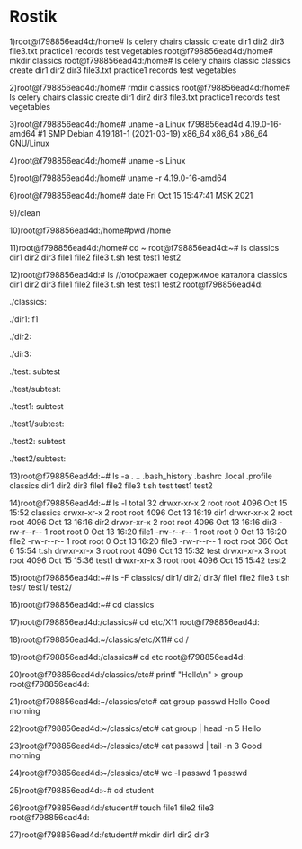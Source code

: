 # Rostik
1)root@f798856ead4d:/home# ls celery chairs classic create dir1 dir2 dir3 file3.txt practice1 records test vegetables root@f798856ead4d:/home# mkdir classics root@f798856ead4d:/home# ls celery chairs classic classics create dir1 dir2 dir3 file3.txt practice1 records test vegetables

2)root@f798856ead4d:/home# rmdir classics root@f798856ead4d:/home# ls celery chairs classic create dir1 dir2 dir3 file3.txt practice1 records test vegetables

3)root@f798856ead4d:/home# uname -a Linux f798856ead4d 4.19.0-16-amd64 #1 SMP Debian 4.19.181-1 (2021-03-19) x86_64 x86_64 x86_64 GNU/Linux

4)root@f798856ead4d:/home# uname -s Linux

5)root@f798856ead4d:/home# uname -r 4.19.0-16-amd64

6)root@f798856ead4d:/home# date Fri Oct 15 15:47:41 MSK 2021

9)/clean

10)root@f798856ead4d:/home#pwd /home

11)root@f798856ead4d:/home# cd ~ root@f798856ead4d:~# ls classics dir1 dir2 dir3 file1 file2 file3 t.sh test test1 test2

12)root@f798856ead4d:# ls //отображает содержимое каталога classics dir1 dir2 dir3 file1 file2 file3 t.sh test test1 test2 root@f798856ead4d:

./classics:

./dir1: f1

./dir2:

./dir3:

./test: subtest

./test/subtest:

./test1: subtest

./test1/subtest:

./test2: subtest

./test2/subtest:

13)root@f798856ead4d:~# ls -a . .. .bash_history .bashrc .local .profile classics dir1 dir2 dir3 file1 file2 file3 t.sh test test1 test2

14)root@f798856ead4d:~# ls -l total 32 drwxr-xr-x 2 root root 4096 Oct 15 15:52 classics drwxr-xr-x 2 root root 4096 Oct 13 16:19 dir1 drwxr-xr-x 2 root root 4096 Oct 13 16:16 dir2 drwxr-xr-x 2 root root 4096 Oct 13 16:16 dir3 -rw-r--r-- 1 root root 0 Oct 13 16:20 file1 -rw-r--r-- 1 root root 0 Oct 13 16:20 file2 -rw-r--r-- 1 root root 0 Oct 13 16:20 file3 -rw-r--r-- 1 root root 366 Oct 6 15:54 t.sh drwxr-xr-x 3 root root 4096 Oct 13 15:32 test drwxr-xr-x 3 root root 4096 Oct 15 15:36 test1 drwxr-xr-x 3 root root 4096 Oct 15 15:42 test2

15)root@f798856ead4d:~# ls -F classics/ dir1/ dir2/ dir3/ file1 file2 file3 t.sh test/ test1/ test2/

16)root@f798856ead4d:~# cd classics

17)root@f798856ead4d:/classics# cd etc/X11 root@f798856ead4d:

18)root@f798856ead4d:~/classics/etc/X11# cd /

19)root@f798856ead4d:/classics# cd etc root@f798856ead4d:

20)root@f798856ead4d:/classics/etc# printf "Hello\n" > group root@f798856ead4d:

21)root@f798856ead4d:~/classics/etc# cat group passwd Hello Good morning

22)root@f798856ead4d:~/classics/etc# cat group | head -n 5 Hello

23)root@f798856ead4d:~/classics/etc# cat passwd | tail -n 3 Good morning

24)root@f798856ead4d:~/classics/etc# wc -l passwd
1 passwd

25)root@f798856ead4d:~# cd student

26)root@f798856ead4d:/student# touch file1 file2 file3 root@f798856ead4d:

27)root@f798856ead4d:/student# mkdir dir1 dir2 dir3 


